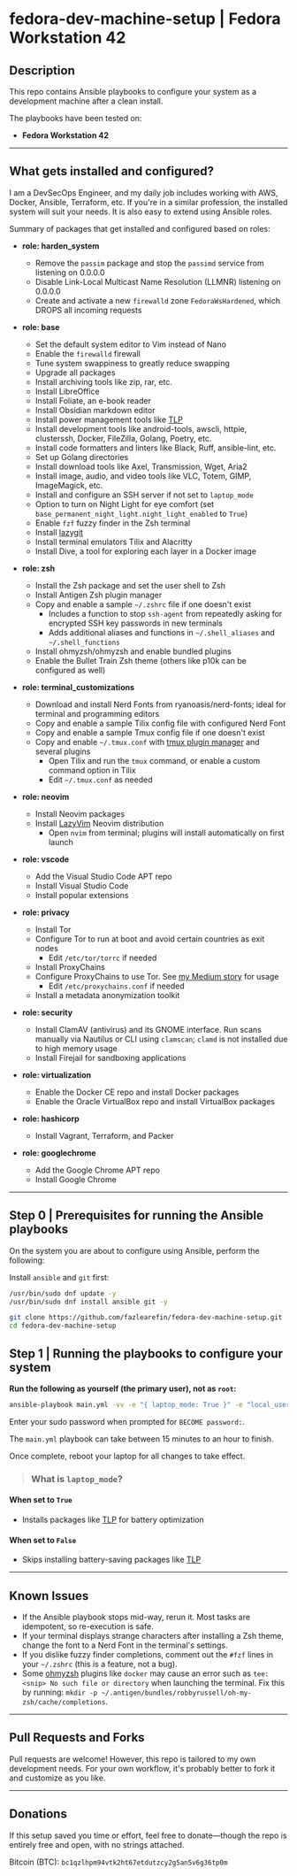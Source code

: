 # fedora-dev-machine-setup | Fedora Workstation 42

## Description

This repo contains Ansible playbooks to configure your system as a development machine after a clean install.

The playbooks have been tested on:

- **Fedora Workstation 42**

---

## What gets installed and configured?

I am a DevSecOps Engineer, and my daily job includes working with AWS, Docker, Ansible, Terraform, etc. If you're in a similar profession, the installed system will suit your needs. It is also easy to extend using Ansible roles.

Summary of packages that get installed and configured based on roles:

- **role: harden_system**
  - Remove the `passim` package and stop the `passimd` service from listening on 0.0.0.0
  - Disable Link-Local Multicast Name Resolution (LLMNR) listening on 0.0.0.0
  - Create and activate a new `firewalld` zone `FedoraWsHardened`, which DROPS all incoming requests

- **role: base**
  - Set the default system editor to Vim instead of Nano
  - Enable the `firewalld` firewall
  - Tune system swappiness to greatly reduce swapping
  - Upgrade all packages
  - Install archiving tools like zip, rar, etc.
  - Install LibreOffice
  - Install Foliate, an e-book reader
  - Install Obsidian markdown editor
  - Install power management tools like [TLP](https://github.com/linrunner/TLP)
  - Install development tools like android-tools, awscli, httpie, clusterssh, Docker, FileZilla, Golang, Poetry, etc.
  - Install code formatters and linters like Black, Ruff, ansible-lint, etc.
  - Set up Golang directories
  - Install download tools like Axel, Transmission, Wget, Aria2
  - Install image, audio, and video tools like VLC, Totem, GIMP, ImageMagick, etc.
  - Install and configure an SSH server if not set to `laptop_mode`
  - Option to turn on Night Light for eye comfort (set `base_permanent_night_light.night_light_enabled` to `True`)
  - Enable `fzf` fuzzy finder in the Zsh terminal
  - Install [lazygit](https://github.com/jesseduffield/lazygit)
  - Install terminal emulators Tilix and Alacritty
  - Install Dive, a tool for exploring each layer in a Docker image

- **role: zsh**
  - Install the Zsh package and set the user shell to Zsh
  - Install Antigen Zsh plugin manager
  - Copy and enable a sample `~/.zshrc` file if one doesn't exist
    - Includes a function to stop `ssh-agent` from repeatedly asking for encrypted SSH key passwords in new terminals
    - Adds additional aliases and functions in `~/.shell_aliases` and `~/.shell_functions`
  - Install ohmyzsh/ohmyzsh and enable bundled plugins
  - Enable the Bullet Train Zsh theme (others like p10k can be configured as well)

- **role: terminal_customizations**
  - Download and install Nerd Fonts from ryanoasis/nerd-fonts; ideal for terminal and programming editors
  - Copy and enable a sample Tilix config file with configured Nerd Font
  - Copy and enable a sample Tmux config file if one doesn't exist
  - Copy and enable `~/.tmux.conf` with [tmux plugin manager](https://github.com/tmux-plugins/tpm) and several plugins
    - Open Tilix and run the `tmux` command, or enable a custom command option in Tilix
    - Edit `~/.tmux.conf` as needed

- **role: neovim**
  - Install Neovim packages
  - Install [LazyVim](https://www.lazyvim.org) Neovim distribution
    - Open `nvim` from terminal; plugins will install automatically on first launch

- **role: vscode**
  - Add the Visual Studio Code APT repo
  - Install Visual Studio Code
  - Install popular extensions

- **role: privacy**
  - Install Tor
  - Configure Tor to run at boot and avoid certain countries as exit nodes
    - Edit `/etc/tor/torrc` if needed
  - Install ProxyChains
  - Configure ProxyChains to use Tor. See [my Medium story](https://fazlearefin.medium.com/tunneling-traffic-over-tor-network-using-proxychains-34c77ec32c0f) for usage
    - Edit `/etc/proxychains.conf` if needed
  - Install a metadata anonymization toolkit

- **role: security**
  - Install ClamAV (antivirus) and its GNOME interface. Run scans manually via Nautilus or CLI using `clamscan`; `clamd` is not installed due to high memory usage
  - Install Firejail for sandboxing applications

- **role: virtualization**
  - Enable the Docker CE repo and install Docker packages
  - Enable the Oracle VirtualBox repo and install VirtualBox packages

- **role: hashicorp**
  - Install Vagrant, Terraform, and Packer

- **role: googlechrome**
  - Add the Google Chrome APT repo
  - Install Google Chrome

---

## Step 0 | Prerequisites for running the Ansible playbooks

On the system you are about to configure using Ansible, perform the following:

Install `ansible` and `git` first:

```bash
/usr/bin/sudo dnf update -y
/usr/bin/sudo dnf install ansible git -y
```

```bash
git clone https://github.com/fazlearefin/fedora-dev-machine-setup.git
cd fedora-dev-machine-setup
```

## Step 1 | Running the playbooks to configure your system

**Run the following as yourself (the primary user), not as `root`:**

```bash
ansible-playbook main.yml -vv -e "{ laptop_mode: True }" -e "local_username=$(id -un)" -K
```

Enter your sudo password when prompted for `BECOME password:`.

The `main.yml` playbook can take between 15 minutes to an hour to finish.

Once complete, reboot your laptop for all changes to take effect.

> ### What is `laptop_mode`?

#### When set to `True`

- Installs packages like [TLP](https://github.com/linrunner/TLP) for battery optimization

#### When set to `False`

- Skips installing battery-saving packages like [TLP](https://github.com/linrunner/TLP)

---

## Known Issues

- If the Ansible playbook stops mid-way, rerun it. Most tasks are idempotent, so re-execution is safe.
- If your terminal displays strange characters after installing a Zsh theme, change the font to a Nerd Font in the terminal's settings.
- If you dislike fuzzy finder completions, comment out the `#fzf` lines in your `~/.zshrc` (this is a feature, not a bug).
- Some [ohmyzsh](https://github.com/ohmyzsh/ohmyzsh) plugins like `docker` may cause an error such as `tee: <snip> No such file or directory` when launching the terminal. Fix this by running: `mkdir -p ~/.antigen/bundles/robbyrussell/oh-my-zsh/cache/completions`.

---

## Pull Requests and Forks

Pull requests are welcome! However, this repo is tailored to my own development needs. For your own workflow, it's probably better to fork it and customize as you like.

---

## Donations

If this setup saved you time or effort, feel free to donate—though the repo is entirely free and open, with no strings attached.

Bitcoin (BTC): `bc1qzlhpm94vtk2ht67etdutzcy2g5an5v6g36tp0m`
